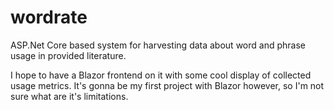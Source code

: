 # wordrate
ASP.Net Core based system for harvesting data about word and phrase usage in provided literature. 

I hope to have a Blazor frontend on it with some cool display of collected usage metrics. 
It's gonna be my first project with Blazor however, so I'm not sure what are it's limitations.


